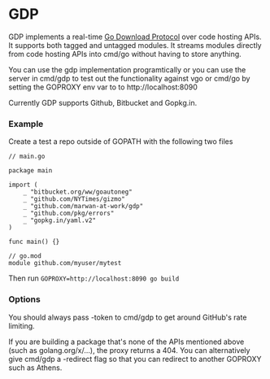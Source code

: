# GDP

GDP implements a real-time [Go Download Protocol](https://github.com/golang/go/wiki/Modules) over code hosting APIs. It supports both tagged and untagged modules. It streams modules directly from code hosting APIs into cmd/go without having to store anything.

You can use the gdp implementation programtically or you can use the server in cmd/gdp to test out the functionality against vgo or cmd/go by setting the GOPROXY env var to to http://localhost:8090

Currently GDP supports Github, Bitbucket and Gopkg.in. 

### Example

Create a test a repo outside of GOPATH with the following two files


```golang
// main.go

package main

import (
	_ "bitbucket.org/ww/goautoneg"
	_ "github.com/NYTimes/gizmo"
	_ "github.com/marwan-at-work/gdp"
	_ "github.com/pkg/errors"
	_ "gopkg.in/yaml.v2"
)

func main() {}
```

```
// go.mod
module github.com/myuser/mytest
```

Then run `GOPROXY=http://localhost:8090 go build`


### Options

You should always pass -token to cmd/gdp to get around GitHub's rate limiting. 

If you are building a package that's none of the APIs mentioned above (such as golang.org/x/...), the proxy returns 
a 404. You can alternatively give cmd/gdp a -redirect flag so that you can redirect to another GOPROXY such as Athens.

